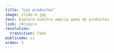 ```yaml
---
title: "Los productos"
image: slide-4.jpg
text: Explora nuestra amplia gama de productos
link: /#compra
revolution:
  transition: fade
publicado: si
orden: 3
---
```

